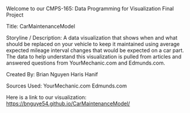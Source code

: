 Welcome to our CMPS-165: Data Programming for Visualization Final Project

Title: CarMaintenanceModel

Storyline / Description:
A data visualization that shows when and what should be replaced on your vehicle to keep it maintained using average expected mileage interval changes that would be expected on a car part. The data to help understand this visualization is pulled from articles and answered questions from YourMechanic.com and Edmunds.com. 


Created By:
Brian Nguyen
Haris Hanif


Sources Used:
YourMechanic.com
Edmunds.com

Here is a link to our visualization:
https://bnguye54.github.io/CarMaintenanceModel/
